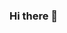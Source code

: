 ### Hi there 👋

<!--
**nageshmv06/nageshmv06** is a ✨ _special_ ✨ repository because its `README.md` (this file) appears on your GitHub profile.

Here are some ideas to get you started:

- 🔭 I’m currently working on Web development 
- 🌱 I’m currently learning Machine Learning 🔧
- 💬 Ask me about anything
- 📫 How to reach me: Mail- nageshmv18@gmail.com<br>
                       Instagram - [Instagram](https://www.instagram.com/nageshmv06/)<br>
                       LinkedIn - [LinkedIn](https://www.linkedin.com/in/nagesh-mv-985856193/)
<br>
### 🏆 My Github Stats
![My Github Status](https://github-readme-stats.vercel.app/api?username=nageshmv06&hide_border=true&show_icons=true&line_height=33&text_color=000&icon_color=000&bg_color=0,ea6161,ffc64d,fffc4d,52fa5a&theme=graywhite)

<img height="200px" src="https://github-readme-stats.vercel.app/api/top-langs/?username=nageshmv06&hide=html&hide_border=true&layout=compact&langs_count=7&exclude_repo=comp426,Redventures-Movie-Quotes&text_color=000&icon_color=fff&bg_color=0,52fa5a,4dfcff,c64dff&theme=graywhite" />
